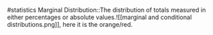 #statistics 
Marginal Distribution::The distribution of totals measured in either percentages or absolute values.![[marginal and conditional distributions.png]], here it is the orange/red.